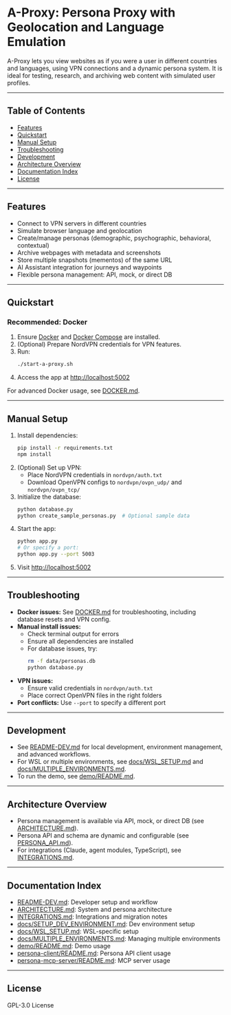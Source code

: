 # A-Proxy: Persona Proxy with Geolocation and Language Emulation

A-Proxy lets you view websites as if you were a user in different countries and languages, using VPN connections and a dynamic persona system. It is ideal for testing, research, and archiving web content with simulated user profiles.

---

## Table of Contents
- [Features](#features)
- [Quickstart](#quickstart)
- [Manual Setup](#manual-setup)
- [Troubleshooting](#troubleshooting)
- [Development](#development)
- [Architecture Overview](#architecture-overview)
- [Documentation Index](#documentation-index)
- [License](#license)

---

## Features
- Connect to VPN servers in different countries
- Simulate browser language and geolocation
- Create/manage personas (demographic, psychographic, behavioral, contextual)
- Archive webpages with metadata and screenshots
- Store multiple snapshots (mementos) of the same URL
- AI Assistant integration for journeys and waypoints
- Flexible persona management: API, mock, or direct DB

---

## Quickstart

### Recommended: Docker
1. Ensure [Docker](https://docs.docker.com/get-docker/) and [Docker Compose](https://docs.docker.com/compose/install/) are installed.
2. (Optional) Prepare NordVPN credentials for VPN features.
3. Run:
   ```bash
   ./start-a-proxy.sh
   ```
4. Access the app at [http://localhost:5002](http://localhost:5002)

For advanced Docker usage, see [DOCKER.md](DOCKER.md).

---

## Manual Setup

1. Install dependencies:
   ```bash
   pip install -r requirements.txt
   npm install
   ```
2. (Optional) Set up VPN:
   - Place NordVPN credentials in `nordvpn/auth.txt`
   - Download OpenVPN configs to `nordvpn/ovpn_udp/` and `nordvpn/ovpn_tcp/`
3. Initialize the database:
   ```bash
   python database.py
   python create_sample_personas.py  # Optional sample data
   ```
4. Start the app:
   ```bash
   python app.py
   # Or specify a port:
   python app.py --port 5003
   ```
5. Visit [http://localhost:5002](http://localhost:5002)

---

## Troubleshooting
- **Docker issues:** See [DOCKER.md](DOCKER.md) for troubleshooting, including database resets and VPN config.
- **Manual install issues:**
  - Check terminal output for errors
  - Ensure all dependencies are installed
  - For database issues, try:
    ```bash
    rm -f data/personas.db
    python database.py
    ```
- **VPN issues:**
  - Ensure valid credentials in `nordvpn/auth.txt`
  - Place correct OpenVPN files in the right folders
- **Port conflicts:** Use `--port` to specify a different port

---

## Development
- See [README-DEV.md](README-DEV.md) for local development, environment management, and advanced workflows.
- For WSL or multiple environments, see [docs/WSL_SETUP.md](docs/WSL_SETUP.md) and [docs/MULTIPLE_ENVIRONMENTS.md](docs/MULTIPLE_ENVIRONMENTS.md).
- To run the demo, see [demo/README.md](demo/README.md).

---

## Architecture Overview
- Persona management is available via API, mock, or direct DB (see [ARCHITECTURE.md](ARCHITECTURE.md)).
- Persona API and schema are dynamic and configurable (see [PERSONA_API.md](PERSONA_API.md)).
- For integrations (Claude, agent modules, TypeScript), see [INTEGRATIONS.md](INTEGRATIONS.md).

---

## Documentation Index
- [README-DEV.md](README-DEV.md): Developer setup and workflow
- [ARCHITECTURE.md](ARCHITECTURE.md): System and persona architecture
- [INTEGRATIONS.md](INTEGRATIONS.md): Integrations and migration notes
- [docs/SETUP_DEV_ENVIRONMENT.md](docs/SETUP_DEV_ENVIRONMENT.md): Dev environment setup
- [docs/WSL_SETUP.md](docs/WSL_SETUP.md): WSL-specific setup
- [docs/MULTIPLE_ENVIRONMENTS.md](docs/MULTIPLE_ENVIRONMENTS.md): Managing multiple environments
- [demo/README.md](demo/README.md): Demo usage
- [persona-client/README.md](persona-client/README.md): Persona API client usage
- [persona-mcp-server/README.md](persona-mcp-server/README.md): MCP server usage

---

## License
GPL-3.0 License
